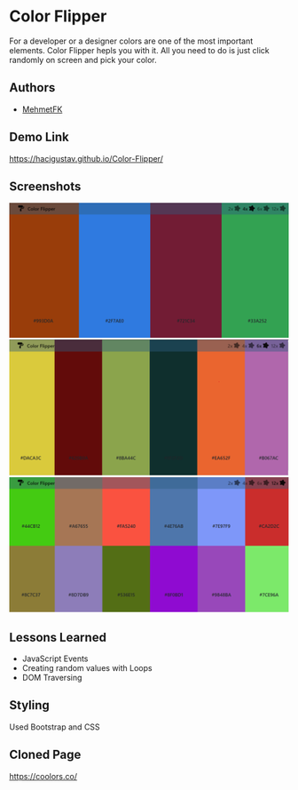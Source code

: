 # Color Flipper

For a developer or a designer colors are one of the most important elements.
Color Flipper hepls you with it. All you need to do is just click randomly on screen and pick your color.

## Authors

-   [MehmetFK](https://github.com/HaciGustav/)

## Demo Link

https://hacigustav.github.io/Color-Flipper/

## Screenshots

![App Screenshot](./img/demo-x4.png)
![App Screenshot](./img/demo-x6.png)
![App Screenshot](./img/demo-x12.png)

## Lessons Learned

-   JavaScript Events
-   Creating random values with Loops
-   DOM Traversing

## Styling

Used Bootstrap and CSS

## Cloned Page

https://coolors.co/
